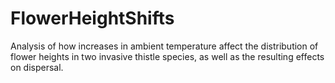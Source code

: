 # FlowerHeightShifts
Analysis of how increases in ambient temperature affect the distribution of flower heights in two invasive thistle species, as well as the resulting effects on dispersal.
